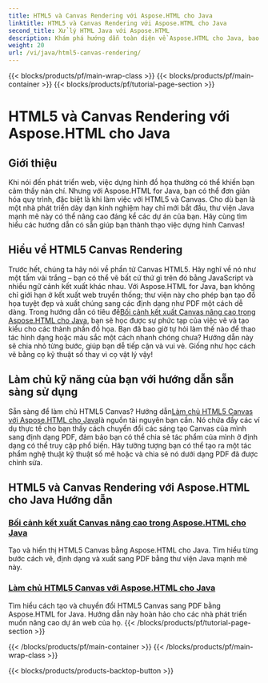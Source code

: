 ```yaml
---
title: HTML5 và Canvas Rendering với Aspose.HTML cho Java
linktitle: HTML5 và Canvas Rendering với Aspose.HTML cho Java
second_title: Xử lý HTML Java với Aspose.HTML
description: Khám phá hướng dẫn toàn diện về Aspose.HTML cho Java, bao gồm kết xuất HTML5 và Canvas để nâng cao kỹ năng phát triển web của bạn.
weight: 20
url: /vi/java/html5-canvas-rendering/
---
```


{{< blocks/products/pf/main-wrap-class >}}
{{< blocks/products/pf/main-container >}}
{{< blocks/products/pf/tutorial-page-section >}}

# HTML5 và Canvas Rendering với Aspose.HTML cho Java

## Giới thiệu

Khi nói đến phát triển web, việc dựng hình đồ họa thường có thể khiến bạn cảm thấy nản chí. Nhưng với Aspose.HTML for Java, bạn có thể đơn giản hóa quy trình, đặc biệt là khi làm việc với HTML5 và Canvas. Cho dù bạn là một nhà phát triển dày dạn kinh nghiệm hay chỉ mới bắt đầu, thư viện Java mạnh mẽ này có thể nâng cao đáng kể các dự án của bạn. Hãy cùng tìm hiểu các hướng dẫn có sẵn giúp bạn thành thạo việc dựng hình Canvas!

## Hiểu về HTML5 Canvas Rendering

Trước hết, chúng ta hãy nói về phần tử Canvas HTML5. Hãy nghĩ về nó như một tấm vải trắng – bạn có thể vẽ bất cứ thứ gì trên đó bằng JavaScript và nhiều ngữ cảnh kết xuất khác nhau. Với Aspose.HTML for Java, bạn không chỉ giới hạn ở kết xuất web truyền thống; thư viện này cho phép bạn tạo đồ họa tuyệt đẹp và xuất chúng sang các định dạng như PDF một cách dễ dàng. Trong hướng dẫn có tiêu đề[Bối cảnh kết xuất Canvas nâng cao trong Aspose.HTML cho Java](./advanced-canvas-rendering-context/), bạn sẽ học được sự phức tạp của việc vẽ và tạo kiểu cho các thành phần đồ họa. Bạn đã bao giờ tự hỏi làm thế nào để thao tác hình dạng hoặc màu sắc một cách nhanh chóng chưa? Hướng dẫn này sẽ chia nhỏ từng bước, giúp bạn dễ tiếp cận và vui vẻ. Giống như học cách vẽ bằng cọ kỹ thuật số thay vì cọ vật lý vậy!

## Làm chủ kỹ năng của bạn với hướng dẫn sẵn sàng sử dụng

 Sẵn sàng để làm chủ HTML5 Canvas? Hướng dẫn[Làm chủ HTML5 Canvas với Aspose.HTML cho Java](./html5-canvas/)là nguồn tài nguyên bạn cần. Nó chứa đầy các ví dụ thực tế cho bạn thấy cách chuyển đổi các sáng tạo Canvas của mình sang định dạng PDF, đảm bảo bạn có thể chia sẻ tác phẩm của mình ở định dạng có thể truy cập phổ biến. Hãy tưởng tượng bạn có thể tạo ra một tác phẩm nghệ thuật kỹ thuật số mê hoặc và chia sẻ nó dưới dạng PDF đã được chỉnh sửa.

## HTML5 và Canvas Rendering với Aspose.HTML cho Java Hướng dẫn
### [Bối cảnh kết xuất Canvas nâng cao trong Aspose.HTML cho Java](./advanced-canvas-rendering-context/)
Tạo và hiển thị HTML5 Canvas bằng Aspose.HTML cho Java. Tìm hiểu từng bước cách vẽ, định dạng và xuất sang PDF bằng thư viện Java mạnh mẽ này.
### [Làm chủ HTML5 Canvas với Aspose.HTML cho Java](./html5-canvas/)
Tìm hiểu cách tạo và chuyển đổi HTML5 Canvas sang PDF bằng Aspose.HTML for Java. Hướng dẫn này hoàn hảo cho các nhà phát triển muốn nâng cao dự án web của họ.
{{< /blocks/products/pf/tutorial-page-section >}}

{{< /blocks/products/pf/main-container >}}
{{< /blocks/products/pf/main-wrap-class >}}

{{< blocks/products/products-backtop-button >}}

